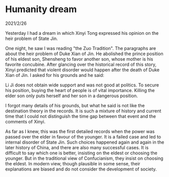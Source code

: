 # Humanity dream
2021/2/26

Yesterday I had a dream in which Xinyi Tong expressed his opinion on the heir problem of State Jin.

One night, he saw I was reading "the Zuo Tradition". The paragraphs are about
the heir problem of Duke Xian of Jin. He abolished the prince position of
his eldest son, Shensheng to favor another son, whose mother is his
favorite concubine. After glancing over the historical record of this story,
Xinyi predicted that violent disorder would happen after the death of Duke
Xian of Jin. I asked for his grounds and he said:

Li Ji does not obtain wide support and was not good at politics.
To secure his position, buying
the heart of people is of vital importance. Killing the elder son only puts
herself and her son in a dangerous position.

I forgot many details of his grounds, but what he said is not like the destination theory in the records. It is such a mixture of history and current time that
I could not distinguish the time gap between that event and the comments of Xinyi.

As far as I knew, this was the first detailed records when the power was
passed over the elder in favour of the younger. It is a failed case and led to
internal disorder of State Jin. Such choices happened again and again in the later
history of China, and there are also many successful cases. It is difficult to say
which one is better, insisting on the eldest or choosing the younger. But in the
traditional view of Confucianism, they insist on choosing the eldest. In modern view, though plausible in some sense, their explanations are biased and do not consider the development of society.